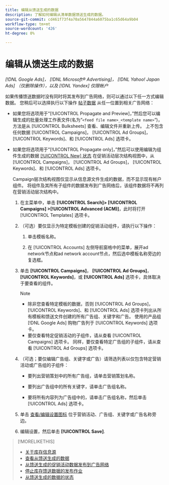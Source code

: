 ```yaml
---
title: 编辑从馈送生成的数据
description: 了解如何编辑从清单数据馈送生成的数据。
source-git-commit: cd461f73f4a70a5647844a6075ba1c65d64a9b04
workflow-type: tm+mt
source-wordcount: '426'
ht-degree: 0%

---
```


# 编辑从馈送生成的数据

*[!DNL Google Ads]， [!DNL Microsoft® Advertising]， [!DNL Yahoo! Japan Ads] （仅删除操作），以及 [!DNL Yandex] 仅限帐户*

如果传播馈送数据时没有同时将其发布到广告网络，则可以通过以下任一方式编辑数据。 您稍后可以选择执行以下操作 [帖子数据](propagated-data-post.md) 从任一位置到相关广告网络：

* 如果您将选项用于&quot;[!UICONTROL Propagate and Preview]，”然后您可以编辑生成的批量处理工作表文件(名为“`<feed file name>_<template name>`“)，方法是从 [!UICONTROL Bulksheets] 查看、编辑文件并重新上传。 上不包含任何数据 [!UICONTROL Campaigns]， [!UICONTROL Ad Groups]， [!UICONTROL Keywords]、和 [!UICONTROL Ads] 选项卡。

* 如果您将选项用于&quot;[!UICONTROL Propagate only]，”然后可以使用编辑为组件生成的数据 [[!UICONTROL New] 状态](propagated-data-status.md) 在促销活动层次结构视图中，从 [!UICONTROL Campaigns]， [!UICONTROL Ad Groups]， [!UICONTROL Keywords]、和 [!UICONTROL Ads] 选项卡。

   Campaign层次结构视图仅显示从信息源文件生成的数据，而不显示现有帐户组件。 将组件及其所有子组件的数据发布到广告网络后，该组件数据将不再列在营销活动层次结构中。

   1. 在主菜单中，单击 **[!UICONTROL Search]> [!UICONTROL Campaigns] >[!UICONTROL Advanced (ACM)]**，此时将打开 [!UICONTROL Templates] 选项卡。

   1. （可选）要仅显示为特定模板创建的促销活动组件，请执行以下操作：

      1. 单击模板名称。

      1. 在 [!UICONTROL Accounts] 左侧导航窗格中的菜单，展开ad network节点和ad network account节点，然后选中模板名称旁边的复选框。
   1. 单击 **[!UICONTROL Campaigns]**， **[!UICONTROL Ad Groups]**， **[!UICONTROL Keywords]**，或 **[!UICONTROL Ads]** 选项卡，具体取决于要查看的组件。

      >[!NOTE]
      >
      >* 除非您查看特定模板的数据，否则 [!UICONTROL Ad Groups]， [!UICONTROL Keywords]、和 [!UICONTROL Ads] 选项卡列出从所有模板和馈送文件创建的所有广告组、关键字和广告。 使用的产品组 [!DNL Google Ads] 购物广告列于 [!UICONTROL Keywords] 选项卡。
      >* 要仅查看特定促销活动的子组件，请从查看 [!UICONTROL Campaigns] 选项卡。 同样，要仅查看特定广告组的子组件，请从查看 [!UICONTROL Ad Groups] 选项卡。


   1. （可选；要仅编辑广告组、关键字或广告）请筛选列表以仅包含特定营销活动或广告组的子组件：

      * 要列出营销策划中的所有广告组，请单击营销策划名称。

      * 要列出广告组中的所有关键字，请单击广告组名称。

      * 要将所有内容列为广告组中的，请单击广告组名称，然后单击 [!UICONTROL Ads] 选项卡。
   1. 单击 [查看/编辑设置图标](/help/search-social-commerce/assets/settings.png "查看/编辑设置图标") 位于营销活动、广告组、关键字或广告名称旁边。

   1. 编辑设置，然后单击 **[!UICONTROL Save]**.



>[!MORELIKETHIS]
>
>* [关于库存信息源](inventory-feeds-about.md)
>* [查看从馈送生成的数据](propagated-data-view.md)
>* [从馈送生成的促销活动数据发布到广告网络](propagated-data-post.md)
>* [停止库存馈送数据的发布作业](stop-job.md)
>* [从馈送生成的数据的状态](propagated-data-status.md)


